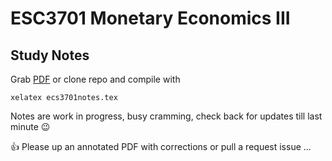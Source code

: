 ESC3701 Monetary Economics III
=
Study Notes
-

Grab [PDF](https://github.com/PecuniaryFish/ECS3701-Study-Notes/blob/master/ecs3701notes.pdf?raw=true "PDF") or clone repo and compile with 

    xelatex ecs3701notes.tex

Notes are work in progress, busy cramming, check back for updates till last minute :wink:

:+1: Please up an annotated PDF with corrections or pull a request issue ...
